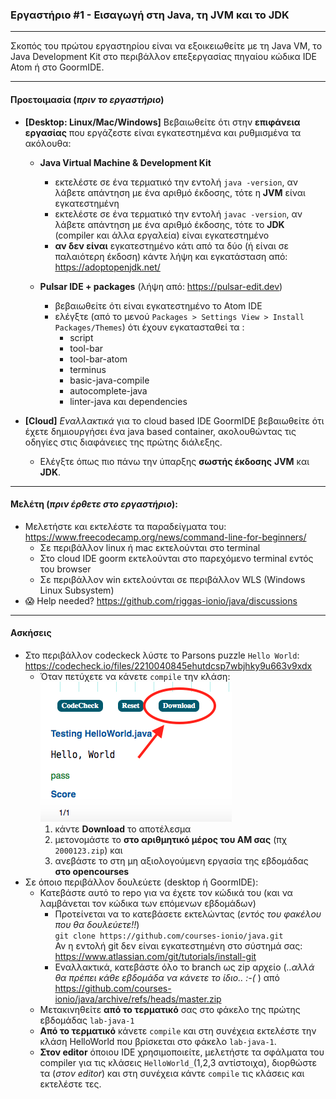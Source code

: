 ### Εργαστήριο #1 - Εισαγωγή στη Java, τη JVM και το JDK
___
Σκοπός του πρώτου εργαστηρίου είναι να εξοικειωθείτε με τη Java VM, το Java Development Kit στο περιβάλλον επεξεργασίας πηγαίου κώδικα IDE Atom ή στο GoormIDE.

___
#### Προετοιμασία (_πριν το εργαστήριο_) ####

* **[Desktop: Linux/Mac/Windows]** Βεβαιωθείτε ότι στην **επιφάνεια εργασίας** που εργάζεστε είναι εγκατεστημένα και ρυθμισμένα τα ακόλουθα:
    * **Java Virtual Machine & Development Kit**
      * εκτελέστε σε ένα τερματικό την εντολή `java -version`, αν λάβετε απάντηση με ένα αριθμό έκδοσης, τότε η **JVM** είναι εγκατεστημένη
      * εκτελέστε σε ένα τερματικό την εντολή `javac -version`, αν λάβετε απάντηση με ένα αριθμό έκδοσης, τότε το **JDK** (compiler και άλλα εργαλεία) είναι εγκατεστημένο
      * **αν δεν είναι** εγκατεστημένο κάτι από τα δύο (ή είναι σε παλαιότερη έκδοση) κάντε λήψη και εγκατάσταση από: https://adoptopenjdk.net/

    * **Pulsar IDE + packages** (λήψη από: https://pulsar-edit.dev)
      * βεβαιωθείτε ότι είναι εγκατεστημένο το Atom IDE
      * ελέγξτε (από το μενού `Packages > Settings View > Install Packages/Themes`) ότι έχουν εγκατασταθεί τα :
        - script
        - tool-bar
        - tool-bar-atom
        - terminus
        - basic-java-compile
        - autocomplete-java
        - linter-java και dependencies

* **[Cloud]** _Εναλλακτικά_ για το cloud based IDE GoormIDE βεβαιωθείτε ότι έχετε δημιουργήσει ένα java based container, ακολουθώντας τις οδηγίες στις διαφάνειες της πρώτης διάλεξης.
    * Ελέγξτε όπως πιο πάνω την ύπαρξης **σωστής έκδοσης** **JVM** και **JDK**.

___
#### Μελέτη (_πριν έρθετε στο εργαστήριο_): ####
* Μελετήστε και εκτελέστε τα παραδείγματα του:  
  https://www.freecodecamp.org/news/command-line-for-beginners/  
  - Σε περιβάλλον linux ή mac εκτελούνται στο terminal
  - Στο cloud IDE goorm εκτελούνται στο παρεχόμενο terminal εντός του browser
  - Σε περιβάλλον win εκτελούνται σε περιβάλλον WLS (Windows Linux Subsystem)
* 😱 Help needed? https://github.com/riggas-ionio/java/discussions

___
#### Ασκήσεις ####
* Στο περιβάλλον codeckeck λύστε το Parsons puzzle `Hello World`:
    https://codecheck.io/files/2210040845ehutdcsp7wbjhky9u663v9xdx  
    * Όταν πετύχετε να κάνετε `compile` την κλάση:
        ![Download from codecheck](codecheck.png)
        1. κάντε **Download** το αποτέλεσμα
        2. μετονομάστε το **στο αριθμητικό μέρος του ΑΜ σας** (πχ `2000123.zip`) και
        3. ανεβάστε το στη μη αξιολογούμενη εργασία της εβδομάδας **στο opencourses**
* Σε όποιο περιβάλλον δουλεύετε (desktop ή GoormIDE):
    * Κατεβάστε αυτό το repo για να έχετε τον κώδικά του (και να λαμβάνεται τον κώδικα των επόμενων εβδομάδων)
        * Προτείνεται να το κατεβάσετε εκτελώντας (_εντός του φακέλου που θα δουλεύετε!!_)  
        `git clone https://github.com/courses-ionio/java.git`  
        Αν η εντολή git δεν είναι εγκατεστημένη στο σύστημά σας:  
        https://www.atlassian.com/git/tutorials/install-git
        * Εναλλακτικά, κατεβάστε όλο το branch ως zip αρχείο (_..αλλά θα πρέπει κάθε εβδομάδα να κάνετε το ίδιο.. :-(_  ) από  
        https://github.com/courses-ionio/java/archive/refs/heads/master.zip
    * Μετακινηθείτε **από το τερματικό** σας στο φάκελο της πρώτης εβδομάδας `lab-java-1`
    * **Aπό το τερματικό** κάνετε `compile` και στη συνέχεια εκτελέστε την κλάση HelloWorld που βρίσκεται στο φάκελο `lab-java-1`.
    * **Στον editor** όποιου IDE χρησιμοποιείτε, μελετήστε τα σφάλματα του compiler για τις κλάσεις `HelloWorld_`(1,2,3 αντίστοιχα), διορθώστε τα (_στον editor_) και στη συνέχεια κάντε `compile` τις κλάσεις και εκτελέστε τες.
